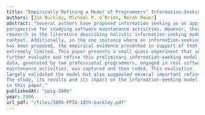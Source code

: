 ```yaml
---
title: "Empirically Refining a Model of Programmers’ Information-Seeking Behavior during Software Maintenance"
authors: [Jim Buckley, Michael P. O’Brien, Norah Power]
abstract: "Several authors have proposed information seeking as an appropriate
perspective for studying software maintenance activities. However, there is little
research in the literature describing holistic information-seeking models in this
context. Additionally, in the one instance where an information-seeking model
has been proposed, the empirical evidence presented in support of that model is
extremely limited. This paper presents a small quasi-experiment that serves to
further evaluate and refine this preliminary information-seeking model. Talkaloud
data, generated by two professional programmers, engaged in real software
maintenance activities, was captured and then coded. This evaluation
largely validated the model but also suggested several important refinements.
The study, its results and its impact on the information-seeking model are discussed
in this paper."
publishedAt: "ppig-2006"
year: 2006
url_pdf: "/files/2006-PPIG-18th-buckley.pdf"
---
```

